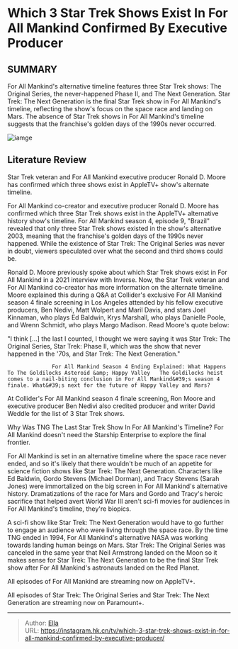 # Which 3 Star Trek Shows Exist In For All Mankind Confirmed By Executive Producer


## SUMMARY 



  For All Mankind&#39;s alternative timeline features three Star Trek shows: The Original Series, the never-happened Phase II, and The Next Generation.   Star Trek: The Next Generation is the final Star Trek show in For All Mankind&#39;s timeline, reflecting the show&#39;s focus on the space race and landing on Mars.   The absence of Star Trek shows in For All Mankind&#39;s timeline suggests that the franchise&#39;s golden days of the 1990s never occurred.  

![iamge](https://static1.srcdn.com/wordpress/wp-content/uploads/2024/01/for-all-mankind-3-star-trek-shows.jpg)

## Literature Review
Star Trek veteran and For All Mankind executive producer Ronald D. Moore has confirmed which three shows exist in AppleTV&#43; show&#39;s alternate timeline.




For All Mankind co-creator and executive producer Ronald D. Moore has confirmed which three Star Trek shows exist in the AppleTV&#43; alternative history show&#39;s timeline. For All Mankind season 4, episode 9, &#34;Brazil&#34; revealed that only three Star Trek shows existed in the show&#39;s alternative 2003, meaning that the franchise&#39;s golden days of the 1990s never happened. While the existence of Star Trek: The Original Series was never in doubt, viewers speculated over what the second and third shows could be.




Ronald D. Moore previously spoke about which Star Trek shows exist in For All Mankind in a 2021 interview with Inverse. Now, the Star Trek veteran and For All Mankind co-creator has more information on the alternate timeline. Moore explained this during a Q&amp;A at Collider&#39;s exclusive For All Mankind season 4 finale screening in Los Angeles attended by his fellow executive producers, Ben Nedivi, Matt Wolpert and Maril Davis, and stars Joel Kinnaman, who plays Ed Baldwin, Krys Marshall, who plays Danielle Poole, and Wrenn Schmidt, who plays Margo Madison. Read Moore&#39;s quote below:


&#34;I think [...] the last I counted, I thought we were saying it was Star Trek: The Original Series, Star Trek: Phase II, which was the show that never happened in the &#39;70s, and Star Trek: The Next Generation.&#34;


                  For All Mankind Season 4 Ending Explained: What Happens To The Goldilocks Asteroid &amp; Happy Valley   The Goldilocks heist comes to a nail-biting conclusion in For All Mankind&#39;s season 4 finale. What&#39;s next for the future of Happy Valley and Mars?    






At Collider&#39;s For All Mankind season 4 finale screening, Ron Moore and executive producer Ben Nedivi also credited producer and writer David Weddle for the list of 3 Star Trek shows.





 Why Was TNG The Last Star Trek Show In For All Mankind&#39;s Timeline? 
For All Mankind doesn&#39;t need the Starship Enterprise to explore the final frontier.
         

For All Mankind is set in an alternative timeline where the space race never ended, and so it&#39;s likely that there wouldn&#39;t be much of an appetite for science fiction shows like Star Trek: The Next Generation. Characters like Ed Baldwin, Gordo Stevens (Michael Dorman), and Tracy Stevens (Sarah Jones) were immortalized on the big screen in For All Mankind&#39;s alternative history. Dramatizations of the race for Mars and Gordo and Tracy&#39;s heroic sacrifice that helped avert World War III aren&#39;t sci-fi movies for audiences in For All Mankind&#39;s timeline, they&#39;re biopics.




A sci-fi show like Star Trek: The Next Generation would have to go further to engage an audience who were living through the space race. By the time TNG ended in 1994, For All Mankind&#39;s alternative NASA was working towards landing human beings on Mars. Star Trek: The Original Series was canceled in the same year that Neil Armstrong landed on the Moon so it makes sense for Star Trek: The Next Generation to be the final Star Trek show after For All Mankind&#39;s astronauts landed on the Red Planet.



All episodes of For All Mankind are streaming now on AppleTV&#43;.


All episodes of Star Trek: The Original Series and Star Trek: The Next Generation are streaming now on Paramount&#43;.






---

> Author: [Ella](https://instagram.hk.cn/)  
> URL: https://instagram.hk.cn/tv/which-3-star-trek-shows-exist-in-for-all-mankind-confirmed-by-executive-producer/  

